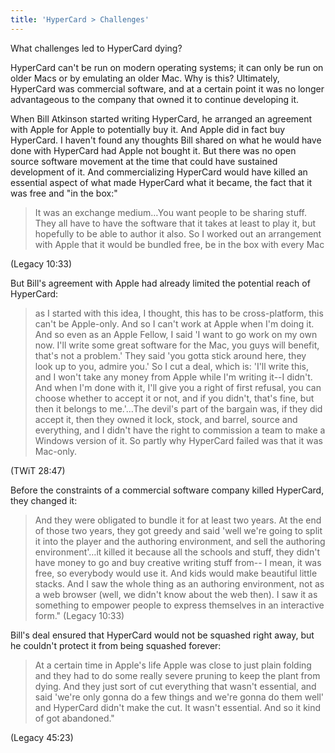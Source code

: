 ```yaml
---
title: 'HyperCard > Challenges'
---
```


What challenges led to HyperCard dying?

HyperCard can't be run on modern operating systems; it can only be run on older Macs or by emulating an older Mac. Why is this? Ultimately, HyperCard was commercial software, and at a certain point it was no longer advantageous to the company that owned it to continue developing it.

When Bill Atkinson started writing HyperCard, he arranged an agreement with Apple for Apple to potentially buy it. And Apple did in fact buy HyperCard. I haven't found any thoughts Bill shared on what he would have done with HyperCard had Apple not bought it. But there was no open source software movement at the time that could have sustained development of it. And commercializing HyperCard would have killed an essential aspect of what made HyperCard what it became, the fact that it was free and "in the box:"

> It was an exchange medium…You want people to be sharing stuff. They all have to have the software that it takes at least to play it, but hopefully to be able to author it also. So I worked out an arrangement with Apple that it would be bundled free, be in the box with every Mac

(Legacy 10:33)

But Bill's agreement with Apple had already limited the potential reach of HyperCard:

> as I started with this idea, I thought, this has to be cross-platform, this can't be Apple-only. And so I can't work at Apple when I'm doing it. And so even as an Apple Fellow, I said 'I want to go work on my own now. I'll write some great software for the Mac, you guys will benefit, that's not a problem.' They said 'you gotta stick around here, they look up to you, admire you.' So I cut a deal, which is: 'I'll write this, and I won't take any money from Apple while I'm writing it--I didn't. And when I'm done with it, I'll give you a right of first refusal, you can choose whether to accept it or not, and if you didn't, that's fine, but then it belongs to me.'…The devil's part of the bargain was, if they did accept it, then they owned it lock, stock, and barrel, source and everything, and I didn't have the right to commission a team to make a Windows version of it. So partly why HyperCard failed was that it was Mac-only.

(TWiT 28:47)

Before the constraints of a commercial software company killed HyperCard, they changed it:

> And they were obligated to bundle it for at least two years. At the end of those two years, they got greedy and said 'well we're going to split it into the player and the authoring environment, and sell the authoring environment'…it killed it because all the schools and stuff, they didn't have money to go and buy creative writing stuff from-- I mean, it was free, so everybody would use it. And kids would make beautiful little stacks. And I saw the whole thing as an authoring environment, not as a web browser (well, we didn't know about the web then). I saw it as something to empower people to express themselves in an interactive form." (Legacy 10:33)

Bill's deal ensured that HyperCard would not be squashed right away, but he couldn't protect it from being squashed forever:

> At a certain time in Apple's life Apple was close to just plain folding and they had to do some really severe pruning to keep the plant from dying. And they just sort of cut everything that wasn't essential, and said 'we're only gonna do a few things and we're gonna do them well' and HyperCard didn't make the cut. It wasn't essential. And so it kind of got abandoned."

(Legacy 45:23)
